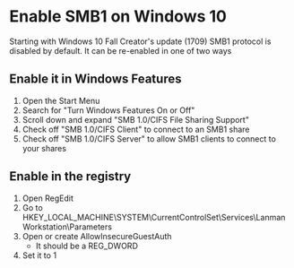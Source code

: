 # Enable SMB1 on Windows 10

Starting with Windows 10 Fall Creator's update (1709) SMB1 protocol is disabled by default. It can be re-enabled in one of two ways

## Enable it in Windows Features

1. Open the Start Menu
2. Search for "Turn Windows Features On or Off"
3. Scroll down and expand "SMB 1.0/CIFS File Sharing Support"
4. Check off "SMB 1.0/CIFS Client" to connect to an SMB1 share
5. Check off "SMB 1.0/CIFS Server" to allow SMB1 clients to connect to your shares

## Enable in the registry

1. Open RegEdit
2. Go to HKEY_LOCAL_MACHINE\SYSTEM\CurrentControlSet\Services\LanmanWorkstation\Parameters
3. Open or create AllowInsecureGuestAuth
   - It should be a REG_DWORD
4. Set it to 1
